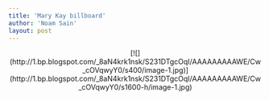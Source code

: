 ```yaml
---
title: 'Mary Kay billboard'
author: 'Noam Sain'
layout: post
---
```


<div style="clear: both; text-align: center;">[![](http://1.bp.blogspot.com/_8aN4krk1nsk/S231DTgcOqI/AAAAAAAAAWE/Cw_cOVqwyY0/s400/image-1.jpg)](http://1.bp.blogspot.com/_8aN4krk1nsk/S231DTgcOqI/AAAAAAAAAWE/Cw_cOVqwyY0/s1600-h/image-1.jpg)

</div>